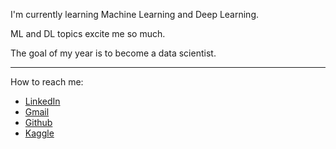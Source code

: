 I'm currently learning Machine Learning and Deep Learning.

ML and DL topics excite me so much. 

The goal of my year is to become a data scientist.

---

How to reach me:
- [LinkedIn](https://www.linkedin.com/in/mo-amininasab/)
- [Gmail](mo.amininasabb@gmail.com)
- [Github](https://github.com/mo-amininasab)
- [Kaggle](https://www.kaggle.com/mohammadamininasab)
